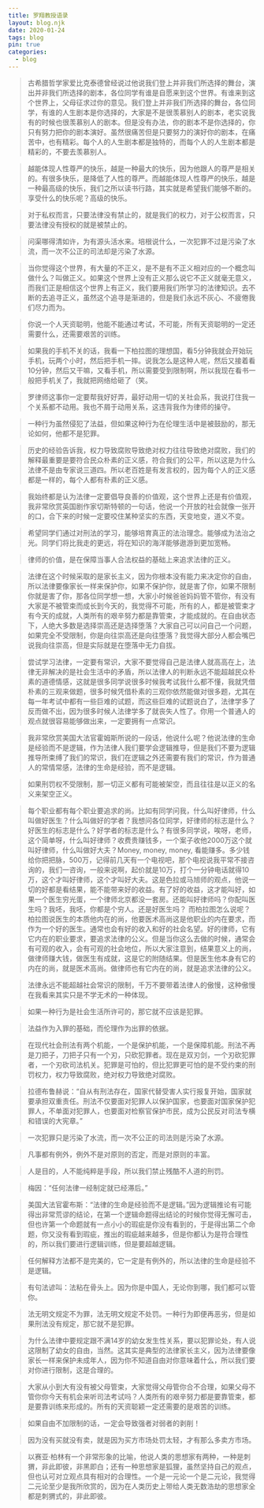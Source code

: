 ```yaml
---
title: 罗翔教授语录
layout: blog.njk
date: 2020-01-24
tags: blog
pin: true
categories:
  - blog
---
```


> 古希腊哲学家爱比克泰德曾经说过他说我们登上并非我们所选择的舞台，演出并非我们所选择的剧本，各位同学有谁是自愿来到这个世界。有谁来到这个世界上，父母征求过你的意见。我们登上并非我们所选择的舞台，各位同学，有谁的人生剧本是你选择的，大家是不是很羡慕别人的剧本，老实说我有的时候也很羡慕别人的剧本。但是没有办法，你的剧本不是你选择的，你只有努力把你的剧本演好。虽然很痛苦但是只要努力的演好你的剧本，在痛苦中，也有精彩。每个人的人生剧本都是独特的，而每个人的人生剧本都是精彩的，不要去羡慕别人。

> 越能体现人性尊严的快乐，越是一种最大的快乐，因为他跟人的尊严是相关的。有很多快乐，是降低了人性的尊严。而越能体现人性尊严的快乐，越是一种最高级的快乐，我们之所以读书行路，其实就是希望我们能够不断的。享受什么的快乐呢？高级的快乐。

> 对于私权而言，只要法律没有禁止的，就是我们的权力，对于公权而言，只要法律没有授权的就是被禁止的。

> 问渠哪得清如许，为有源头活水来。培根说什么，一次犯罪不过是污染了水流，而一次不公正的司法却是污染了水源。

> 当你觉得这个世界，有大量的不正义，是不是有不正义相对应的一个概念叫做什么？叫做正义。如果这个世界上没有正义那么说它不正义就毫无意义，而我们正是相信这个世界上有正义，我们要用我们所学习的法律知识。去不断的去追寻正义，虽然这个追寻是渐进的，但是我们永远不灰心、不疲倦我们尽力而为。

> 你说一个人天资聪明，他能不能通过考试，不可能，所有天资聪明的一定还需要什么，还需要艰苦的训练。

> 如果我的手机不关的话，我看一下柏拉图的理想国，看5分钟我就会开始玩手机，玩两个小时，然后把手机一摔。说我怎么是这种人呢，然后又接着看10分钟，然后又干嘛，又看手机，所以需要受到限制啊，所以我现在看书一般把手机关了，我就把网络给砸了（笑。

> 罗律师这事你一定要帮我好好弄，最好动用一切的关社会系，我说打住我一个关系都不动用。我也不屑于动用关系，这违背我作为律师的操守。

> 一种行为虽然侵犯了法益，但如果这种行为在伦理生活中是被鼓励的，那无论如何，他都不是犯罪。

> 历史的经验告诉我，权力导致腐败导致绝对权力往往导致绝对腐败，我们的解释最重要是要符合民众朴素的正义感，符合我们的公平，所以这是为什么法律不是由专家说三道四。所以老百姓是有发言权的，因为每个人的正义感都是一样的，每个人都有朴素的正义感。

> 我始终都是认为法律一定要倡导良善的价值观，这个世界上还是有价值观，我非常欣赏英国剧作家切斯特顿的一句话，他说一个开放的社会就像一张开的口，合下来的时候一定要咬住某种坚实的东西，天变地变，道义不变。

> 希望同学们通过对刑法的学习，能够培育真正的法治理念。能够成为法治之光。同学们将比我走的更远，将在知识的海洋能够遨游到更加宽畅。

> 律师的价值，是在保障当事人合法权益的基础上来追求法律的正义。

> 法律在这个时候采取的是家长主义，因为你根本没有能力来决定你的自由，所以法律要像家长一样来保护你，如果不保护你，就是害了你，如果不限制你就是害了你，那各位同学想一想，大家小时候爸爸妈妈管不管你，有没有大家是不被管束而成长到今天的，我觉得不可能，所有的人，都是被管束才有今天的成就，人类所有的艰辛努力都是靠管束，才能成就的。在自由状态下，人绝大多数是选择崇高还是选择堕落？大家自己可以问自己一个问题，如果完全不受限制，你是向往崇高还是向往堕落？我觉得大部分人都会嘴巴说我向往崇高，但是实际就是在堕落中无力自拔。

> 尝试学习法律，一定要有常识，大家不要觉得自己是法律人就高高在上，法律无非解决的是社会生活中的矛盾，所以法律人的判断永远不能超越民众朴素的道德情感，这就是很多同学说很多时候我考试我什么都不懂，我就凭借朴素的三观来做题，很多时候凭借朴素的三观你依然能做对很多题，尤其在每一年考试中都有一些巨难的试题，而这些巨难的试题说白了，法律学多了反而做不出，因为很多时候人法律学多了就丧失人性了。你用一个普通人的观点就很容易能够做出来，一定要拥有一点常识。

> 我非常欣赏美国大法官霍姆斯所说的一段话，他说什么呢？他说法律的生命是经验而不是逻辑，作为法律人我们要学会逻辑推导，但是我们不要为逻辑推导所束缚了我们的常识，我们在逻辑之外还需要有我们的常识，作为普通人的常情常感，法律的生命是经验，而不是逻辑。

> 如果刑罚权不受限制，那一切正义都有可能被架空，而且往往是以正义的名义来架空正义。

> 每个职业都有每个职业要追求的尚。比如有同学问我，什么叫好律师，什么叫做好医生？什么叫做好的学者？我想问各位同学，好律师的标志是什么？好医生的标志是什么？好学者的标志是什么？有很多同学说，唉呀，老师，这个简单呀，什么叫好律师？收费贵赚钱多，一个案子收他2000万这个就叫好律师，什么叫做好大夫？Money,  money, money,  看能赚多。多少钱给你把把脉，500万，记得前几天有一个电视吧，那个电视说我平常不接咨询的，我们一咨询，一般来说啊，起价就是10万，打个一分钟电话就得10万，这个才叫好律师，这个才叫好大夫。这是色拉或马旭师的观点，他说一切的好都是看结果，能不能带来好的收益。有了好的收益，这才能叫好，如果一个医生穷光蛋，一个律师北京都没一套房。还能叫好律师吗？你配叫医生吗？我呸，我呸，你都是个穷人。还是好医生吗？  而柏拉图怎么说呢？柏拉图说医生的本质他内在的尚，他要医术高尚这是他职业的内在要求，而作为一个好的医生。通常也会有好的收入和好的社会名望。好的律师，它有它内在的职业要求，要追求法律的公义。但是当你这么去做的时候，通常会有可观的收入，会有可观的社会地位，所以大家注意到，结果意义上的尚，做律师赚大钱，做医生有成就，这是它的附随结果。但是医生他本身有它的内在的尚，就是医术高尚。做律师也有它内在的尚，就是追求法律的公义。

> 法律永远不能超越社会常识的限制，千万不要带着法律人的傲慢，这种傲慢在我看来其实只是不学无术的一种体现。

> 如果一种行为是社会生活所许可的，那它就不应该是犯罪。

> 法益作为入罪的基础，而伦理作为出罪的依据。

> 在现代社会刑法有两个机能，一个是保护机能，一个是保障机能。刑法不再是刀把子，刀把子只有一个刃，只砍犯罪者。现在是双刃剑，一个刃砍犯罪者，一个刃砍司法机关。犯罪是可怕的，但比犯罪更可怕的是不受约束的刑罚权力，权力导致腐败，绝对权力导致绝对腐败。

> 拉德布鲁赫说：“自从有刑法存在，国家代替受害人实行报复开始，国家就要承担双重责任。刑法不仅要面对犯罪人以保护国家，也要面对国家保护犯罪人，不单面对犯罪人，也要面对检察官保护市民，成为公民反对司法专横和错误的大宪章。”

> 一次犯罪只是污染了水流，而一次不公正的司法则是污染了水源。

> 凡事都有例外，例外不是对原则的否定，而是对原则的丰富。

> 人是目的，人不能纯粹是手段，所以我们禁止残酷不人道的刑罚。

> 梅因：“任何法律一经制定就已经滞后。”

> 美国大法官霍布斯：“法律的生命是经验而不是逻辑。”因为逻辑推论有可能得出非常荒谬的结论，在第一个逻辑命题得出结论的时候你觉得无懈可击，但也许第一个命题就有一点小小的瑕疵是你没有看到的，于是得出第二个命题，你又没有看到瑕疵，推出的瑕疵越来越多，但是你都认为是符合理性的，所以我们要进行逻辑训练，但是要超越逻辑。

> 任何解释方法都不是完美的，它一定是有例外的，所以法律的生命是经验不是逻辑。

> 有句法谚叫：法粘在骨头上。因为你是中国人，无论你到哪，我们都可以管你。

> 法无明文规定不为罪，法无明文规定不处罚。一种行为即便再恶劣，但是如果刑法没有规定，那它就不是犯罪。

> 为什么法律中要规定跟不满14岁的幼女发生性关系，要以犯罪论处，有人说这限制了幼女的自由，当然。这其实是典型的法律家长主义，因为法律要像家长一样来保护未成年人，因为你不知道自由对你意味着什么，所以我们要对你进行限制，这是合理的。

> 大家从小到大有没有被父母管束，大家觉得父母管你合不合理，如果父母不管你你今天有机会来听司法考试吗？人类所有的艰辛努力都是要靠管束，都是要靠训练来形成的。所有的天资聪颖一定还需要的是艰苦的训练。

> 如果自由不加限制的话，一定会导致强者对弱者的剥削！

> 因为没有买就没有卖，就是因为买方市场处罚太轻，才有那么多卖方市场。

> 以赛亚·柏林有一个非常形象的比喻，他说人类的思想家有两种，一种是刺猬，非此即彼，非黑即白；还有一种思想家是狐狸，虽然坚持自己的观点，但也认可对立观点具有相对的合理性。一个是一元论一个是二元论，我觉得二元论至少是我所欣赏的，因为在人类历史上带给人类无数浩劫的思想家全都是刺猬式的，非此即彼。
